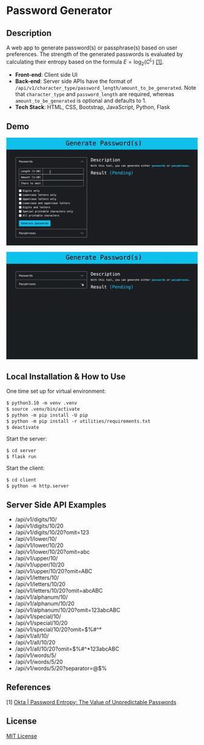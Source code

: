 # Password Generator

## Description

A web app to generate password(s) or passphrase(s) based on user preferences. The strength of the generated passwords is evaluated by calculating their entropy based on the formula $E = \log_2(C^L)$ [[1]](#references).

- ****Front-end****: Client side UI
- ****Back-end****: Server side APIs have the format of `/api/v1/character_type/password_length/amount_to_be_generated`. Note that `character_type` and `password_length` are required, whereas `amount_to_be_generated` is optional and defaults to 1.
- ****Tech Stack****: HTML, CSS, Bootstrap, JavaScript, Python, Flask

## Demo

![Generate Password(s)](assets/passwords.gif)

![Generate Passphrase(s)](assets/passphrase.gif)

## Local Installation & How to Use

One time set up for virtual environment:
```console
$ python3.10 -m venv .venv
$ source .venv/bin/activate
$ python -m pip install -U pip
$ python -m pip install -r utilities/requirements.txt
$ deactivate
```

Start the server:
```console
$ cd server
$ flask run
```

Start the client:
```console
$ cd client
$ python -m http.server 
```

## Server Side API Examples
- /api/v1/digits/10/
- /api/v1/digits/10/20
- /api/v1/digits/10/20?omit=123
- /api/v1/lower/10/
- /api/v1/lower/10/20
- /api/v1/lower/10/20?omit=abc
- /api/v1/upper/10/
- /api/v1/upper/10/20
- /api/v1/upper/10/20?omit=ABC
- /api/v1/letters/10/
- /api/v1/letters/10/20
- /api/v1/letters/10/20?omit=abcABC
- /api/v1/alphanum/10/
- /api/v1/alphanum/10/20
- /api/v1/alphanum/10/20?omit=123abcABC
- /api/v1/special/10/
- /api/v1/special/10/20
- /api/v1/special/10/20?omit=$%#^*
- /api/v1/all/10/
- /api/v1/all/10/20
- /api/v1/all/10/20?omit=$%#^*123abcABC
- /api/v1/words/5/
- /api/v1/words/5/20
- /api/v1/words/5/20?separator=@$%

## References

[1] [Okta | Password Entropy: The Value of Unpredictable Passwords](https://www.okta.com/identity-101/password-entropy/)

## License

[MIT License](LICENSE)
